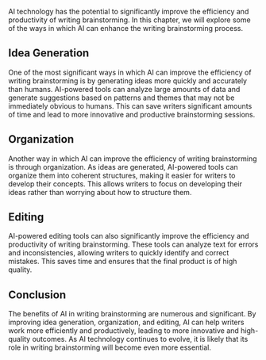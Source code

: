 
AI technology has the potential to significantly improve the efficiency and productivity of writing brainstorming. In this chapter, we will explore some of the ways in which AI can enhance the writing brainstorming process.

Idea Generation
---------------

One of the most significant ways in which AI can improve the efficiency of writing brainstorming is by generating ideas more quickly and accurately than humans. AI-powered tools can analyze large amounts of data and generate suggestions based on patterns and themes that may not be immediately obvious to humans. This can save writers significant amounts of time and lead to more innovative and productive brainstorming sessions.

Organization
------------

Another way in which AI can improve the efficiency of writing brainstorming is through organization. As ideas are generated, AI-powered tools can organize them into coherent structures, making it easier for writers to develop their concepts. This allows writers to focus on developing their ideas rather than worrying about how to structure them.

Editing
-------

AI-powered editing tools can also significantly improve the efficiency and productivity of writing brainstorming. These tools can analyze text for errors and inconsistencies, allowing writers to quickly identify and correct mistakes. This saves time and ensures that the final product is of high quality.

Conclusion
----------

The benefits of AI in writing brainstorming are numerous and significant. By improving idea generation, organization, and editing, AI can help writers work more efficiently and productively, leading to more innovative and high-quality outcomes. As AI technology continues to evolve, it is likely that its role in writing brainstorming will become even more essential.
